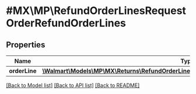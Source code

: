 # #MX\MP\RefundOrderLinesRequestOrderRefundOrderLines

## Properties

Name | Type | Description | Notes
------------ | ------------- | ------------- | -------------
**orderLine** | [**\Walmart\Models\MP\MX\Returns\RefundOrderLinesRequestOrderRefundOrderLinesOrderLineInner[]**](RefundOrderLinesRequestOrderRefundOrderLinesOrderLineInner.md) |  | [optional]


[[Back to Model list]](../) [[Back to API list]](../../Api/MX/MP) [[Back to README]](../../README.md)
